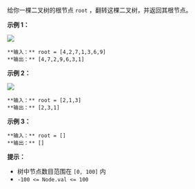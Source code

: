 给你一棵二叉树的根节点 `root` ，翻转这棵二叉树，并返回其根节点。



**示例 1：**

![](https://assets.leetcode.com/uploads/2021/03/14/invert1-tree.jpg)

    
    
    **输入：** root = [4,2,7,1,3,6,9]
    **输出：** [4,7,2,9,6,3,1]
    

**示例 2：**

![](https://assets.leetcode.com/uploads/2021/03/14/invert2-tree.jpg)

    
    
    **输入：** root = [2,1,3]
    **输出：** [2,3,1]
    

**示例 3：**

    
    
    **输入：** root = []
    **输出：** []
    



**提示：**

  * 树中节点数目范围在 `[0, 100]` 内
  * `-100 <= Node.val <= 100`

